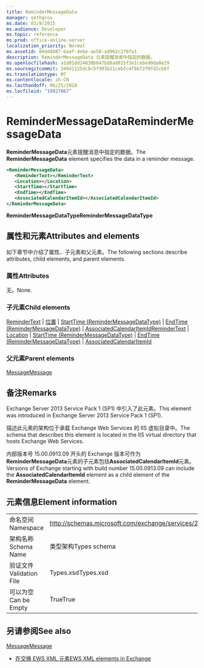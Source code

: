 ```yaml
---
title: ReminderMessageData
manager: sethgros
ms.date: 03/9/2015
ms.audience: Developer
ms.topic: reference
ms.prod: office-online-server
localization_priority: Normal
ms.assetid: 04dd4987-baaf-4ebe-ae58-ad962c2f8fa1
description: ReminderMessageData 元素提醒消息中指定的数据。
ms.openlocfilehash: a1d01dd24030b047bd8ad025f3e1cebed0da8e29
ms.sourcegitcommit: 34041125dc8c5f993b21cebfc4f8b72f0fd2cb6f
ms.translationtype: MT
ms.contentlocale: zh-CN
ms.lasthandoff: 06/25/2018
ms.locfileid: "19827067"
---
```

# <a name="remindermessagedata"></a><span data-ttu-id="9a582-103">ReminderMessageData</span><span class="sxs-lookup"><span data-stu-id="9a582-103">ReminderMessageData</span></span>

<span data-ttu-id="9a582-104">**ReminderMessageData**元素提醒消息中指定的数据。</span><span class="sxs-lookup"><span data-stu-id="9a582-104">The **ReminderMessageData** element specifies the data in a reminder message.</span></span> 
  
```XML
<ReminderMessageData>
   <ReminderText></ReminderText>
   <Location></Location>
   <StartTime></StartTime>
   <EndTime></EndTime>
   <AssociatedCalendarItemId></AssociatedCalendarItemId>
</ReminderMessageData>

```

 <span data-ttu-id="9a582-105">**ReminderMessageDataType**</span><span class="sxs-lookup"><span data-stu-id="9a582-105">**ReminderMessageDataType**</span></span>
## <a name="attributes-and-elements"></a><span data-ttu-id="9a582-106">属性和元素</span><span class="sxs-lookup"><span data-stu-id="9a582-106">Attributes and elements</span></span>

<span data-ttu-id="9a582-107">如下章节中介绍了属性、子元素和父元素。</span><span class="sxs-lookup"><span data-stu-id="9a582-107">The following sections describe attributes, child elements, and parent elements.</span></span>
  
### <a name="attributes"></a><span data-ttu-id="9a582-108">属性</span><span class="sxs-lookup"><span data-stu-id="9a582-108">Attributes</span></span>

<span data-ttu-id="9a582-109">无。</span><span class="sxs-lookup"><span data-stu-id="9a582-109">None.</span></span>
  
### <a name="child-elements"></a><span data-ttu-id="9a582-110">子元素</span><span class="sxs-lookup"><span data-stu-id="9a582-110">Child elements</span></span>

<span data-ttu-id="9a582-111">[ReminderText](remindertext.md) | [位置](location.md) | [StartTime (ReminderMessageDataType)](starttime-remindermessagedatatype.md) | [EndTime (ReminderMessageDataType)](endtime-remindermessagedatatype.md) | [AssociatedCalendarItemId](associatedcalendaritemid.md)</span><span class="sxs-lookup"><span data-stu-id="9a582-111">[ReminderText](remindertext.md) | [Location](location.md) | [StartTime (ReminderMessageDataType)](starttime-remindermessagedatatype.md) | [EndTime (ReminderMessageDataType)](endtime-remindermessagedatatype.md) | [AssociatedCalendarItemId](associatedcalendaritemid.md)</span></span>
  
### <a name="parent-elements"></a><span data-ttu-id="9a582-112">父元素</span><span class="sxs-lookup"><span data-stu-id="9a582-112">Parent elements</span></span>

[<span data-ttu-id="9a582-113">Message</span><span class="sxs-lookup"><span data-stu-id="9a582-113">Message</span></span>](message-ex15websvcsotherref.md)
  
## <a name="remarks"></a><span data-ttu-id="9a582-114">备注</span><span class="sxs-lookup"><span data-stu-id="9a582-114">Remarks</span></span>

<span data-ttu-id="9a582-115">Exchange Server 2013 Service Pack 1 (SP1) 中引入了此元素。</span><span class="sxs-lookup"><span data-stu-id="9a582-115">This element was introduced in Exchange Server 2013 Service Pack 1 (SP1).</span></span>
  
<span data-ttu-id="9a582-116">描述此元素的架构位于承载 Exchange Web Services 的 IIS 虚拟目录中。</span><span class="sxs-lookup"><span data-stu-id="9a582-116">The schema that describes this element is located in the IIS virtual directory that hosts Exchange Web Services.</span></span>
  
<span data-ttu-id="9a582-117">内部版本号 15.00.0913.09 开头的 Exchange 版本可作为**ReminderMessageData**元素的子元素包括**AssociatedCalendarItemId**元素。</span><span class="sxs-lookup"><span data-stu-id="9a582-117">Versions of Exchange starting with build number 15.00.0913.09 can include the **AssociatedCalendarItemId** element as a child element of the **ReminderMessageData** element.</span></span> 
  
## <a name="element-information"></a><span data-ttu-id="9a582-118">元素信息</span><span class="sxs-lookup"><span data-stu-id="9a582-118">Element information</span></span>

|||
|:-----|:-----|
|<span data-ttu-id="9a582-119">命名空间</span><span class="sxs-lookup"><span data-stu-id="9a582-119">Namespace</span></span>  <br/> |http://schemas.microsoft.com/exchange/services/2006/types  <br/> |
|<span data-ttu-id="9a582-120">架构名称</span><span class="sxs-lookup"><span data-stu-id="9a582-120">Schema Name</span></span>  <br/> |<span data-ttu-id="9a582-121">类型架构</span><span class="sxs-lookup"><span data-stu-id="9a582-121">Types schema</span></span>  <br/> |
|<span data-ttu-id="9a582-122">验证文件</span><span class="sxs-lookup"><span data-stu-id="9a582-122">Validation File</span></span>  <br/> |<span data-ttu-id="9a582-123">Types.xsd</span><span class="sxs-lookup"><span data-stu-id="9a582-123">Types.xsd</span></span>  <br/> |
|<span data-ttu-id="9a582-124">可以为空</span><span class="sxs-lookup"><span data-stu-id="9a582-124">Can be Empty</span></span>  <br/> |<span data-ttu-id="9a582-125">True</span><span class="sxs-lookup"><span data-stu-id="9a582-125">True</span></span>  <br/> |
   
## <a name="see-also"></a><span data-ttu-id="9a582-126">另请参阅</span><span class="sxs-lookup"><span data-stu-id="9a582-126">See also</span></span>



[<span data-ttu-id="9a582-127">Message</span><span class="sxs-lookup"><span data-stu-id="9a582-127">Message</span></span>](message-ex15websvcsotherref.md)


- [<span data-ttu-id="9a582-128">在交换 EWS XML 元素</span><span class="sxs-lookup"><span data-stu-id="9a582-128">EWS XML elements in Exchange</span></span>](ews-xml-elements-in-exchange.md)

